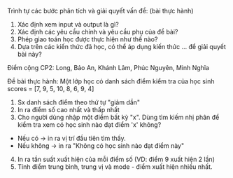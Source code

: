 Trình tự các bước phân tích và giải quyết vấn đề: (bài thực hành)
1) Xác định xem input và output là gì?
2) Xác định các yêu cầu chính và yêu cầu phụ của đề bài? 
3) Phép giao toán học được thực hiện như thế nào?
4) Dựa trên các kiến thức đã học, có thể áp dụng kiến thức ... để giải quyết bài này?



Điểm cộng CP2: Long, Bảo An, Khánh Lâm, Phúc Nguyên, Minh Nghĩa


Đề bài thực hành: Một lớp học có danh sách điểm kiểm tra của học sinh 
scores = [7, 9, 5, 10, 8, 6, 9, 4]
1) Sx danh sách điểm theo thứ tự "giảm dần"
2) In ra điểm số cao nhất và thấp nhất
3) Cho người dùng nhập một điểm bất kỳ "x". Dùng tìm kiếm nhị phân để kiểm tra xem có học sinh nào đạt điểm 'x' không?
- Nếu có -> in ra vị trí đầu tiên tìm thấy.
- Nếu không -> in ra "Không có học sinh nào đạt điểm này"
4) In ra tần suất xuất hiện của mỗi điểm số (VD: điểm 9 xuất hiện 2 lần)
5) Tính điểm trung bình, trung vị và mode - điểm xuất hiện nhiều nhất.